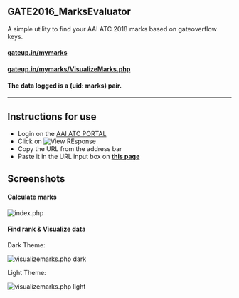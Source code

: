 GATE2016_MarksEvaluator
-
A simple utility to find your AAI ATC 2018 marks based on gateoverflow keys.

#### [gateup.in/mymarks](https://www.gateup.in/2018/12/aai-atc-2018-marks.html)
#### [gateup.in/mymarks/VisualizeMarks.php](https://www.gateup.in/2018/12/aai-atc-2018-marks.html)

#### The data logged is a (uid: marks) pair.

-- --

Instructions for use
-

- Login on the [AAI ATC PORTAL ](https://cdn.digialm.com//EForms/configuredHtml/1258/56785/login.html)
- Click on ![View REsponse](view-response-button.png)
- Copy the URL from the address bar
- Paste it in the URL input box on [**this page**](http://127.0.0.1/GATE16/GATE16MarksEvaluator/index.php)

Screenshots
-

#### Calculate marks
![index.php](demo-MarksCalculator-dark.png)

#### Find rank & Visualize data

Dark Theme:

![visualizemarks.php dark](demo-Visualization-dark.png)

Light Theme:

![visualizemarks.php light](demo-Visualization-light.png)

